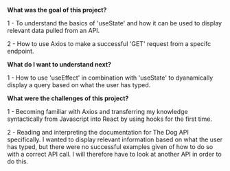 **What was the goal of this project?**

1 - To understand the basics of 'useState' and how it can be used to display relevant data pulled from an API.

2 - How to use Axios to make a successful 'GET' request from a specifc endpoint.

**What do I want to understand next?**

1 - How to use 'useEffect' in combination with 'useState' to dyanamically display a query based on what the user has typed.

**What were the challenges of this project?**

1 - Becoming familiar with Axios and transferring my knowledge syntactically from Javascript into React by using hooks for the first time.

2 - Reading and interpreting the documentation for The Dog API specifically. I wanted to display relevant information based on what the user has typed, but there were no successful examples given of how to do so with a correct API call. I will therefore have to look at another API in order to do this.
